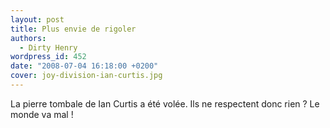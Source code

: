 ```yaml
---
layout: post
title: Plus envie de rigoler
authors:
  - Dirty Henry
wordpress_id: 452
date: "2008-07-04 16:18:00 +0200"
cover: joy-division-ian-curtis.jpg
---
```


La pierre tombale de Ian Curtis a été volée. Ils ne respectent donc rien ? Le
monde va mal !
